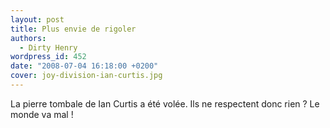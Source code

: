 ```yaml
---
layout: post
title: Plus envie de rigoler
authors:
  - Dirty Henry
wordpress_id: 452
date: "2008-07-04 16:18:00 +0200"
cover: joy-division-ian-curtis.jpg
---
```


La pierre tombale de Ian Curtis a été volée. Ils ne respectent donc rien ? Le
monde va mal !
